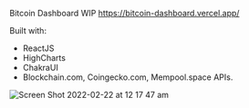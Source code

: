 Bitcoin Dashboard WIP
https://bitcoin-dashboard.vercel.app/

Built with:
- ReactJS
- HighCharts
- ChakraUI
- Blockchain.com, Coingecko.com, Mempool.space APIs. 

![Screen Shot 2022-02-22 at 12 17 47 am](https://user-images.githubusercontent.com/83804066/154962844-acab31df-d46e-46c0-aca0-4a259c1fe0be.png)
